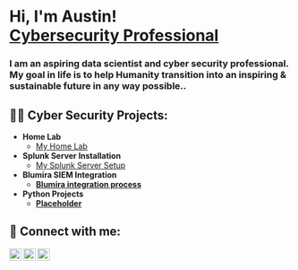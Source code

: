 <h1>Hi, I'm Austin! <br/><a href="https://www.linkedin.com/in/austin-rule-robertson/">Cybersecurity Professional</a>
<h3> I am an aspiring data scientist and cyber security professional. My goal in life is to help Humanity transition into an inspiring & sustainable future in any way possible..</h3>
<h2>👨‍💻 Cyber Security Projects:</h2>

- <b>Home Lab</b>
  - [My Home Lab](https://github.com/arob191/Home-Lab)
- <b>Splunk Server Installation</b>
  - [My Splunk Server Setup](https://github.com/arob191/Splunk-Project) <b>
- <b>Blumira SIEM Integration</b>
  - [Blumira integration process](https://github.com/arob191/Blumira-Project)
- <b>Python Projects</b>
  - [Placeholder](https://github.com/arob191/PythonProjects)

<h2> 🤳 Connect with me:</h2>

[<img align="left" alt="JoshMadakor | YouTube" width="22px" src="https://cdn.jsdelivr.net/npm/simple-icons@v3/icons/youtube.svg" />][gitlab]
[<img align="left" alt="JoshMadakor | LinkedIn" width="22px" src="https://cdn.jsdelivr.net/npm/simple-icons@v3/icons/linkedin.svg" />][linkedin]
[<img align="left" alt="JoshMadakor | Instagram" width="22px" src="https://cdn.jsdelivr.net/npm/simple-icons@v3/icons/instagram.svg" />][instagram]

[gitlab]: https://gitlab.com/arob1
[instagram]: https://www.instagram.com/iamaustin.robertson/
[linkedin]: https://www.linkedin.com/in/austin-rule-robertson/


<!--
**arob191/arob191** is a ✨ _special_ ✨ repository because its `README.md` (this file) appears on your GitHub profile.

Here are some ideas to get you started:

- 🔭 I’m currently working on ...
- 🌱 I’m currently learning ...
- 👯 I’m looking to collaborate on ...
- 🤔 I’m looking for help with ...
- 💬 Ask me about ...
- 📫 How to reach me: ...
- 😄 Pronouns: ...
- ⚡ Fun fact: ...
-->
